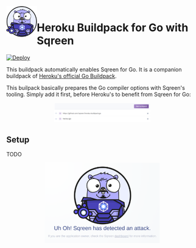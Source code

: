 <img align="left" width="80" height="80" src="doc/assets/sqreen-gopher.png" alt="Sqreen Gopher">

# Heroku Buildpack for Go with Sqreen

[![Deploy](https://www.herokucdn.com/deploy/button.svg)](https://heroku.com/deploy?template=https://github.com/sqreen/heroku-buildpack-go)

This buildpack automatically enables Sqreen for Go. It is a companion buildpack
of [Heroku's official Go Buildpack](https://github.com/heroku/heroku-buildpack-go/).

This builpack basically prepares the Go compiler options with Sqreen's tooling.
Simply add it first, before Heroku's to benefit from Sqreen for Go:

<p align="center">
<img width="50%" src="doc/assets/heroku-multi-buildpack-order.png" alt="Sqreen for Go" title="Sqreen for Go" />
</p>



## Setup

TODO

<p align="center">
<img width="60%" src="doc/assets/sqreen-blocking-page.png" alt="Sqreen for Go" title="Sqreen for Go" />
</p>
